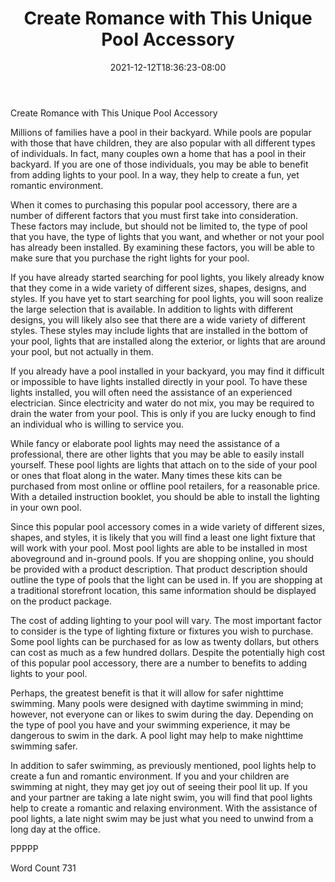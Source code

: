 ﻿---
title: "Create Romance with This Unique Pool Accessory"
date: 2021-12-12T18:36:23-08:00
description: "Pool Accessories Tips for Web Success"
featured_image: "/images/Pool Accessories.jpg"
tags: ["Pool Accessories"]
---

Create Romance with This Unique Pool Accessory

Millions of families have a pool in their backyard. While pools are popular with those that have children, they are also popular with all different types of individuals.  In fact, many couples own a home that has a pool in their backyard.  If you are one of those individuals, you may be able to benefit from adding lights to your pool.  In a way, they help to create a fun, yet romantic environment.  

When it comes to purchasing this popular pool accessory, there are a number of different factors that you must first take into consideration. These factors may include, but should not be limited to, the type of pool that you have, the type of lights that you want, and whether or not your pool has already been installed.  By examining these factors, you will be able to make sure that you purchase the right lights for your pool.

If you have already started searching for pool lights, you likely already know that they come in a wide variety of different sizes, shapes, designs, and styles.  If you have yet to start searching for pool lights, you will soon realize the large selection that is available.  In addition to lights with different designs, you will likely also see that there are a wide variety of different styles.  These styles may include lights that are installed in the bottom of your pool, lights that are installed along the exterior, or lights that are around your pool, but not actually in them.

If you already have a pool installed in your backyard, you may find it difficult or impossible to have lights installed directly in your pool.  To have these lights installed, you will often need the assistance of an experienced electrician.  Since electricity and water do not mix, you may be required to drain the water from your pool. This is only if you are lucky enough to find an individual who is willing to service you.  

While fancy or elaborate pool lights may need the assistance of a professional, there are other lights that you may be able to easily install yourself.  These pool lights are lights that attach on to the side of your pool or ones that float along in the water.  Many times these kits can be purchased from most online or offline pool retailers, for a reasonable price.  With a detailed instruction booklet, you should be able to install the lighting in your own pool.  

Since this popular pool accessory comes in a wide variety of different sizes, shapes, and styles, it is likely that you will find a least one light fixture that will work with your pool.  Most pool lights are able to be installed in most aboveground and in-ground pools.  If you are shopping online, you should be provided with a product description. That product description should outline the type of pools that the light can be used in.  If you are shopping at a traditional storefront location, this same information should be displayed on the product package.

The cost of adding lighting to your pool will vary.  The most important factor to consider is the type of lighting fixture or fixtures you wish to purchase. Some pool lights can be purchased for as low as twenty dollars, but others can cost as much as a few hundred dollars.  Despite the potentially high cost of this popular pool accessory, there are a number to benefits to adding lights to your pool.

Perhaps, the greatest benefit is that it will allow for safer nighttime swimming.  Many pools were designed with daytime swimming in mind; however, not everyone can or likes to swim during the day. Depending on the type of pool you have and your swimming experience, it may be dangerous to swim in the dark.  A pool light may help to make nighttime swimming safer.

In addition to safer swimming, as previously mentioned, pool lights help to create a fun and romantic environment.  If you and your children are swimming at night, they may get joy out of seeing their pool lit up.  If you and your partner are taking a late night swim, you will find that pool lights help to create a romantic and relaxing environment.  With the assistance of pool lights, a late night swim may be just what you need to unwind from a long day at the office.

PPPPP

Word Count 731

